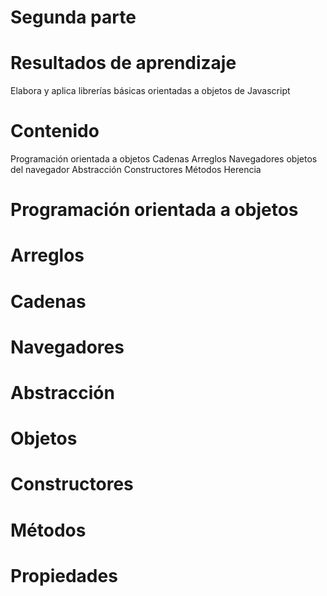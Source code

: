 # Segunda parte

# Resultados de aprendizaje
Elabora y aplica librerías básicas orientadas a objetos de Javascript

# Contenido

Programación orientada a objetos 
Cadenas
Arreglos
Navegadores
objetos del navegador
Abstracción
Constructores
Métodos
Herencia


# Programación orientada a objetos 
# Arreglos
# Cadenas
# Navegadores
# Abstracción
# Objetos 
# Constructores
# Métodos
# Propiedades

